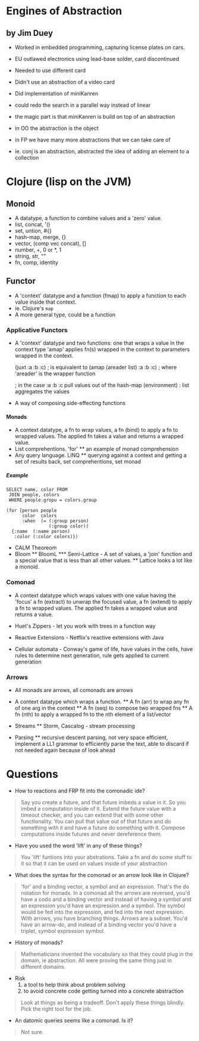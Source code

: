 Engines of Abstraction
======================
by Jim Duey
-----------

* Worked in embedded programming, capturing license plates on cars.
* EU outlawed electronics using lead-base solder, card discontinued
* Needed to use different card
* Didn't use an abstraction of a video card

* Did implementation of miniKanren
* could redo the search in a parallel way instead of linear
* the magic part is that miniKanren is build on top of an abstraction

* in OO the abstraction is the object
* in FP we have many more abstractions that we can take care of
* ie. conj is an abstraction, abstracted the idea of adding an element to a collection

# Clojure (lisp on the JVM) #

## Monoid ##

* A datatype, a function to combine values and a 'zero' value.
* list, concat, '()
* set, untion, #{}
* hash-map, merge, {}
* vector, (comp vec concat), []
* number, +, 0 or *, 1
* string, str, ""
* fn, comp, identity

## Functor ##

* A 'context' datatype and a function (fmap) to apply a function to each value inside that context.
* ie. Clojure's `map`
* A more general type, could be a function

### Applicative Functors ###

* A 'context' datatype and two functions:
  one that wraps a value in the context type
  'amap' applies fn(s) wrapped in the context
    to parameters wrapped in the context.

    (juxt :a :b :c)
     ; is equivalent to
    (amap (areader list) :a :b :c)
     ; where 'areader' is the wrapper function
     
     ; in the case :a :b :c pull values out of the hash-map (environment)
     : list aggregates the values

* A way of composing side-effecting functions

#### Monads ####

* A context datatype, a fn to wrap values, a fn (bind) to apply a fn to wrapped values.
  The applied fn takes a value and returns a wrapped value.
* List comprehentions. 'for'
** an example of monad comprehension
* Any query language. LINQ
** querying against a context and getting a set of results back, set comprehentions, set monad

##### Example #####

    SELECT name, color FROM
     JOIN people, colors
     WHERE people.gropu = colors.group

    (for [person people
          color  colors
          :when  (= (:group person)
                    (:group color))
      {:name  (:name person)
       :color (:color colors)})

* CALM Theoreom
* Bloom
** BloomL
*** Semi-Lattice - A set of values, a 'join' function and a special value that is less than all other values.
** Lattice looks a lot like a monoid.

### Comonad ###

* A context datatype which wraps values with one value having the 'focus'
  a fn (extract) to unwrap the focused value, a fn (extend) to apply a fn
  to wrapped values. The applied fn takes a wrapped value and returns a value.

* Huet's Zippers - let you work with trees in a function way
* Reactive Extensions - Netflix's reactive extensions with Java
* Cellular automata - Conway's game of life, have values in the cells, have rules to determine next generation,
  rule gets applied to current generation

### Arrows ###

* All monads are arrows, all comonads are arrows
* A context datatype which wraps a function.
** A fn (arr) to wrap any fn of one arg in the context
** A fn (seq) to compose two wrapped fns
** A fn (nth) to apply a wrapped fn to the nth element of a list/vector

* Streams
** Storm, Cascalog - stream processing
* Parsing
** recursive descent parsing, not very space efficient, implement a LL1 grammar to efficiently
   parse the text, able to discard if not needed again because of look ahead

# Questions #

* How to reactions and FRP fit into the comonadic ide?

> Say you create a future, and that future imbeds a value in it. So you imbed a computation inside of it.
  Extend the future value with a timeout checker, and you can extend that with some other functionality.
  You can pull that value out of that future and do something with it and have a future do something with it.
  Compose computations inside futures and never dereference them.

* Have you used the word 'lift' in any of these things?

> You 'lift' funtions into your abstrations. Take a fn and do some stuff to it so that it can be used
  on values inside of your abstraction

* What does the syntax for the comonad or an arrow look like in Clojure?

> 'for' and a binding vector, a symbol and an expression. That's the do notation for monads.
  In a comonad all the arrows are reversed, you'd have a codo and a binding vector and instead of having
  a symbol and an expression you'd have an expression and a symbol. The symbol would be fed into the expression,
  and fed into the next expression.
  With arrows, you have branching things. Arrows are a subset. You'd have an arrow-do, and instead of a binding vector
  you'd have a triplet, symbol expression symbol.

* History of monads?

> Mathematicians invented the vocabulary so that they could plug in the domain, ie abstraction.
  All were proving the same thing just in different domains.

* Risk
  1. a tool to help think about problem solving
  2. to avoid concrete code getting turned into a concrete abstraction

> Look at things as being a tradeoff. Don't apply these things blindly. Pick the right tool for the job.

* An datomic queries seems like a comonad. Is it?

> Not sure.
